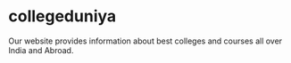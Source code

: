 # collegeduniya
Our website provides information about best colleges and courses all over India and Abroad.
